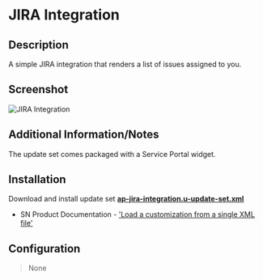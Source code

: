 # JIRA Integration

## Description

A simple JIRA integration that renders a list of issues assigned to you.

## Screenshot

![JIRA Integration](https://raw.githubusercontent.com/platform-experience/api-integration-library/master/src/ap-jira-integration/images/ap-jira-integration.png)

## Additional Information/Notes

The update set comes packaged with a Service Portal widget.

## Installation

Download and install update set **[ap-jira-integration.u-update-set.xml](https://github.com/platform-experience/api-integration-library/blob/master/src/ap-jira-integration/ap-jira-integration.u-update-set.xml)**

* SN Product Documentation - ['Load a customization from a single XML file'](https://docs.servicenow.com/bundle/kingston-application-development/page/build/system-update-sets/task/t_SaveAnUpdateSetAsAnXMLFile.html)

## Configuration

> None
